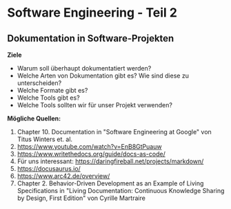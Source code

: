 # Software Engineering - Teil 2

## Dokumentation in Software-Projekten

**Ziele**
* Warum soll überhaupt dokumentatiert werden? 
* Welche Arten von Dokumentation gibt es? Wie sind diese zu unterscheiden? 
* Welche Formate gibt es? 
* Welche Tools gibt es? 
* Welche Tools sollten wir für unser Projekt verwenden?


**Mögliche Quellen:**

1. Chapter 10. Documentation in "Software Engineering at Google" von Titus Winters et. al.
2. https://www.youtube.com/watch?v=EnB8GtPuauw
3. https://www.writethedocs.org/guide/docs-as-code/
4. Für uns interessant: https://daringfireball.net/projects/markdown/
5. https://docusaurus.io/
6. https://www.arc42.de/overview/
7. Chapter 2. Behavior-Driven Development as an Example of Living Specifications in "Living Documentation: Continuous Knowledge Sharing by Design, First Edition" von Cyrille Martraire


